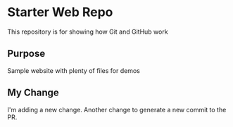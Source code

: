 # Starter Web Repo

This repository is for showing how Git and GitHub work

## Purpose

Sample website with plenty of files for demos

## My Change 
I'm adding a new change.
Another change to generate a new commit to the PR.